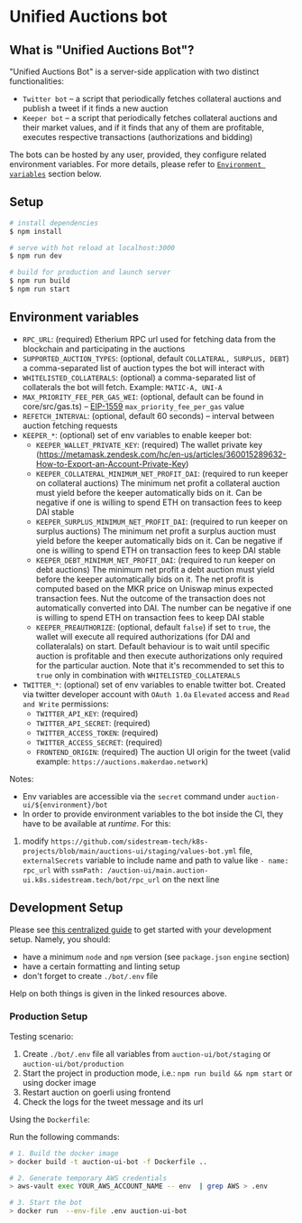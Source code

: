# Unified Auctions bot

## What is "Unified Auctions Bot"?

"Unified Auctions Bot" is a server-side application with two distinct functionalities:

-   `Twitter bot` – a script that periodically fetches collateral auctions and publish a tweet if it finds a new auction
-   `Keeper bot` – a script that periodically fetches collateral auctions and their market values, and if it finds that any
    of them are profitable, executes respective transactions (authorizations and bidding)

The bots can be hosted by any user, provided, they configure related environment variables. For more details, please
refer to [`Environment variables`](#environment-variables) section below.

## Setup

```bash
# install dependencies
$ npm install

# serve with hot reload at localhost:3000
$ npm run dev

# build for production and launch server
$ npm run build
$ npm run start
```

## Environment variables

-   `RPC_URL`: (required) Etherium RPC url used for fetching data from the blockchain and participating in the auctions
-   `SUPPORTED_AUCTION_TYPES`: (optional, default `COLLATERAL, SURPLUS, DEBT`) a comma-separated list of auction types the bot will interact with
-   `WHITELISTED_COLLATERALS`: (optional) a comma-separated list of collaterals the bot will fetch. Example: `MATIC-A, UNI-A`
-   `MAX_PRIORITY_FEE_PER_GAS_WEI`: (optional, default can be found in core/src/gas.ts) – [EIP-1559](https://eips.ethereum.org/EIPS/eip-1559) `max_priority_fee_per_gas` value
-   `REFETCH_INTERVAL`: (optional, default 60 seconds) – interval between auction fetching requests
-   `KEEPER_*`: (optional) set of env variables to enable keeper bot:
    -   `KEEPER_WALLET_PRIVATE_KEY`: (required) The wallet private key (https://metamask.zendesk.com/hc/en-us/articles/360015289632-How-to-Export-an-Account-Private-Key)
    -   `KEEPER_COLLATERAL_MINIMUM_NET_PROFIT_DAI`: (required to run keeper on collateral auctions) The minimum net profit a collateral auction must yield before the keeper automatically bids on it. Can be negative if one is willing to spend ETH on transaction fees to keep DAI stable
    -   `KEEPER_SURPLUS_MINIMUM_NET_PROFIT_DAI`: (required to run keeper on surplus auctions) The minimum net profit a surplus auction must yield before the keeper automatically bids on it. Can be negative if one is willing to spend ETH on transaction fees to keep DAI stable
    -   `KEEPER_DEBT_MINIMUM_NET_PROFIT_DAI`: (required to run keeper on debt auctions) The minimum net profit a debt auction must yield before the keeper automatically bids on it. The net profit is computed based on the MKR price on Uniswap minus expected transaction fees. Nut the outcome of the transaction does not automatically converted into DAI. The number can be negative if one is willing to spend ETH on transaction fees to keep DAI stable
    -   `KEEPER_PREAUTHORIZE`: (optional, default `false`) if set to `true`, the wallet will execute all required authorizations (for DAI and collateralals) on start. Default behaviour is to wait until specific auction is profitable and then execute authorizations only required for the particular auction. Note that it's recommended to set this to `true` only in combination with `WHITELISTED_COLLATERALS`
-   `TWITTER_*`: (optional) set of env variables to enable twitter bot. Created via twitter developer account
    with `OAuth 1.0a` `Elevated` access and `Read and Write` permissions:
    -   `TWITTER_API_KEY`: (required)
    -   `TWITTER_API_SECRET`: (required)
    -   `TWITTER_ACCESS_TOKEN`: (required)
    -   `TWITTER_ACCESS_SECRET`: (required)
    -   `FRONTEND_ORIGIN`: (required) The auction UI origin for the tweet (valid
        example: `https://auctions.makerdao.network`)

Notes:
- Env variables are accessible via the `secret` command under `auction-ui/${environment}/bot`
- In order to provide environment variables to the bot inside the CI, they have to be available at _runtime_. For this:
1) modify `https://github.com/sidestream-tech/k8s-projects/blob/main/auctions-ui/staging/values-bot.yml` file, `externalSecrets` variable to include name and path to value like `- name: rpc_url` with `ssmPath: /auction-ui/main.auction-ui.k8s.sidestream.tech/bot/rpc_url` on the next line

## Development Setup

Please see [this centralized guide](https://github.com/sidestream-tech/guides/blob/main/frontend-development/README.md)
to get started with your development setup. Namely, you should:

-   have a minimum `node` and `npm` version (see `package.json` `engine` section)
-   have a certain formatting and linting setup
-   don't forget to create `./bot/.env` file

Help on both things is given in the linked resources above.

### Production Setup

Testing scenario:

1. Create `./bot/.env` file all variables from `auction-ui/bot/staging` or `auction-ui/bot/production`
2. Start the project in production mode, i.e.: `npm run build && npm start` or using docker image
3. Restart auction on goerli using frontend
4. Check the logs for the tweet message and its url

Using the `Dockerfile`:

Run the following commands:

```sh
# 1. Build the docker image
> docker build -t auction-ui-bot -f Dockerfile ..

# 2. Generate temporary AWS credentials
> aws-vault exec YOUR_AWS_ACCOUNT_NAME -- env  | grep AWS > .env

# 3. Start the bot
> docker run  --env-file .env auction-ui-bot
```
